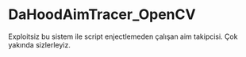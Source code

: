 # DaHoodAimTracer_OpenCV
Exploitsiz bu sistem ile script enjectlemeden çalışan aim takipcisi. Çok yakında sizlerleyiz.
